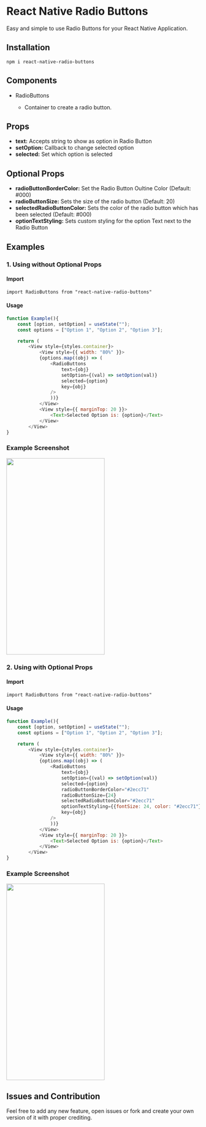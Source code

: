 # React Native Radio Buttons

Easy and simple to use Radio Buttons for your React Native Application.

## Installation

`npm i react-native-radio-buttons`

## Components

<ul>
    <li>RadioButtons</li>
    <ul>
        <li>
            Container to create a radio button. 
        </li>
    </ul>
</ul>

## Props

<ul>
    <li>
        <b>text:</b> Accepts string to show as option in Radio Button
    </li>
    <li>
        <b>setOption:</b> Callback to change selected option
    </li>
    <li>
        <b>selected:</b> Set which option is selected 
    </li>
</ul>

## Optional Props

<ul>
    <li>
        <b>radioButtonBorderColor:</b> Set the Radio Button Oultine Color (Default: #000)
    </li>
    <li>
       <b> radioButtonSize:</b> Sets the size of the radio button (Default: 20)
    </li>
    <li>
        <b>selectedRadioButtonColor:</b> Sets the color of the radio button which has been selected (Default: #000)
    </li>
    <li>
        <b>optionTextStyling:</b> Sets custom styling for the option Text next to the Radio Button</b>
    </li>
</ul>

## Examples

### 1. Using without Optional Props

#### Import

`import RadioButtons from "react-native-radio-buttons"`

#### Usage

```js
function Example(){
    const [option, setOption] = useState("");
    const options = ["Option 1", "Option 2", "Option 3"];

    return (
        <View style={styles.container}>
            <View style={{ width: "80%" }}>
            {options.map((obj) => (
                <RadioButtons
                    text={obj}
                    setOption={(val) => setOption(val)}
                    selected={option}
                    key={obj}
                />
                ))}
            </View>
            <View style={{ marginTop: 20 }}>
                <Text>Selected Option is: {option}</Text>
            </View>
        </View>
}
```
### Example Screenshot
<image src="./screenshots/s1.png" width="256" height="512" />


### 2. Using with Optional Props

#### Import

`import RadioButtons from "react-native-radio-buttons"`

#### Usage

```js
function Example(){
    const [option, setOption] = useState("");
    const options = ["Option 1", "Option 2", "Option 3"];

    return (
        <View style={styles.container}>
            <View style={{ width: "80%" }}>
            {options.map((obj) => (
                <RadioButtons
                    text={obj}
                    setOption={(val) => setOption(val)}
                    selected={option}
                    radioButtonBorderColor="#2ecc71"
                    radioButtonSize={24}
                    selectedRadioButtonColor="#2ecc71"
                    optionTextStyling={{fontSize: 24, color: "#2ecc71"}}
                    key={obj}
                />
                ))}
            </View>
            <View style={{ marginTop: 20 }}>
                <Text>Selected Option is: {option}</Text>
            </View>
        </View>
}
```

### Example Screenshot
<image src="./screenshots/s2.png" width="256" height="512" />


## Issues and Contribution
Feel free to add any new feature, open issues or fork and create your own version of it with proper crediting.